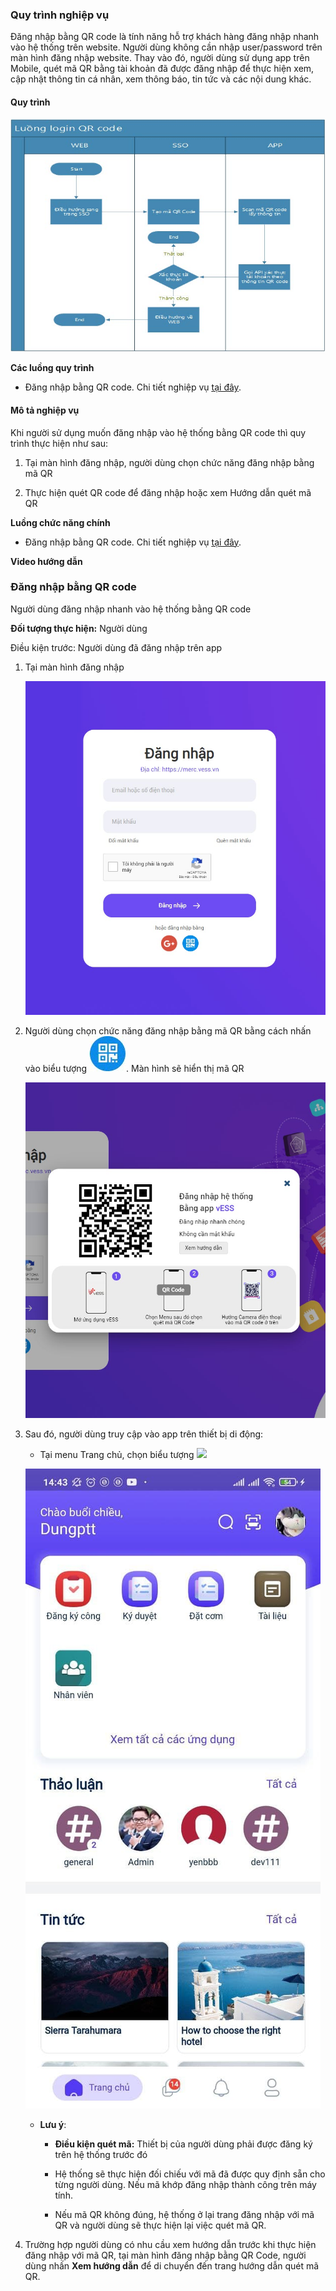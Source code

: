 ### Quy trình nghiệp vụ

Đăng nhập bằng QR code là tính năng hỗ trợ khách hàng đăng nhập nhanh vào hệ thống trên website. Người dùng không cần nhập user/password trên màn hình đăng nhập website. Thay vào đó, người dùng sử dụng app trên Mobile, quét mã QR bằng tài khoản đã được đăng nhập để thực hiện xem, cập nhật thông tin cá nhân, xem thông báo, tin tức và các nội dung khác.

#### Quy trình

![](picture/PIC_DW_Addon_QRcode-QuyTrinh.jpg)

**Các luồng quy trình**

* Đăng nhập bằng QR code. Chi tiết nghiệp vụ <u>[tại đây](#ang-nhap-bang-qr-code)</u>.

#### Mô tả nghiệp vụ

Khi người sử dụng muốn đăng nhập vào hệ thống bằng QR code thì quy trình thực hiện như sau:

1. Tại màn hình đăng nhập, người dùng chọn chức năng đăng nhập bằng mã QR

2. Thực hiện quét QR code để đăng nhập hoặc xem Hướng dẫn quét mã QR


**Luồng chức năng chính**


* Đăng nhập bằng QR code. Chi tiết nghiệp vụ <u>[tại đây](#ang-nhap-bang-qr-code)</u>.


**Video hướng dẫn**


### Đăng nhập bằng QR code

Người dùng đăng nhập nhanh vào hệ thống bằng QR code

**Đối tượng thực hiện:** Người dùng

Điều kiện trước: Người dùng đã đăng nhập trên app

1. Tại màn hình đăng nhập

    ![](picture/PIC_DW_Addon_QRcode-DangNhap.jpg)

2. Người dùng chọn chức năng đăng nhập bằng mã QR bằng cách nhấn vào biểu tượng ![](picture/PIC_DW_Addon_QRcode-IconLoginScanQR.jpg). Màn hình sẽ hiển thị mã QR

    ![](picture/PIC_DW_Addon_QRcode-QuetMaQR.jpg)

3. Sau đó, người dùng truy cập vào app trên thiết bị di động:
    
    * Tại menu Trang chủ, chọn biểu tượng ![](picture/PIC_DW_Addon_QRcode-IconQuetMa.png)

    ![](picture/PIC_DW_Addon_QRcode-QuetMa.jpg)
    
    * **Lưu ý**:
        
        * **Điều kiện quét mã:** Thiết bị của người dùng phải được đăng ký trên hệ thống trước đó
        
        * Hệ thống sẽ thực hiện đối chiếu với mã đã được quy định sẵn cho từng người dùng. Nếu mã khớp đăng nhập thành công trên máy tính.
        
        * Nếu mã QR không đúng, hệ thống ở lại trang đăng nhập với mã QR và người dùng sẽ thực hiện lại việc quét mã QR.
    
4. Trường hợp người dùng có nhu cầu xem hướng dẫn trước khi thực hiện đăng nhập với mã QR, tại màn hình đăng nhập bằng QR Code, người dùng nhấn **Xem hướng dẫn** để di chuyển đến trang hướng dẫn quét mã QR.